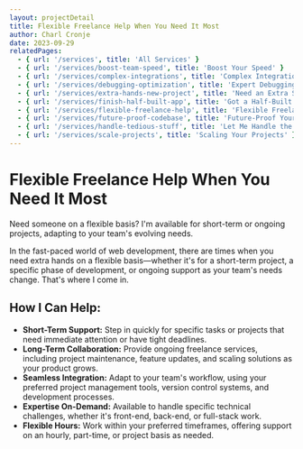 ```yaml
---
layout: projectDetail
title: Flexible Freelance Help When You Need It Most
author: Charl Cronje
date: 2023-09-29
relatedPages:
  - { url: '/services', title: 'All Services' }
  - { url: '/services/boost-team-speed', title: 'Boost Your Speed' }
  - { url: '/services/complex-integrations', title: 'Complex Integrations' }
  - { url: '/services/debugging-optimization', title: 'Expert Debugging' } 
  - { url: '/services/extra-hands-new-project', title: 'Need an Extra Set of Hands?' } 
  - { url: '/services/finish-half-built-app', title: 'Got a Half-Built App?' } 
  - { url: '/services/flexible-freelance-help', title: 'Flexible Freelance Help' } 
  - { url: '/services/future-proof-codebase', title: 'Future-Proof Your Codebase' } 
  - { url: '/services/handle-tedious-stuff', title: 'Let Me Handle the Tedious Stuff' }     
  - { url: '/services/scale-projects', title: 'Scaling Your Projects' }   
---
```


# Flexible Freelance Help When You Need It Most

Need someone on a flexible basis? I'm available for short-term or ongoing projects, adapting to your team's evolving needs.

In the fast-paced world of web development, there are times when you need extra hands on a flexible basis—whether it's for a short-term project, a specific phase of development, or ongoing support as your team's needs change. That's where I come in.

## How I Can Help:

- **Short-Term Support:** Step in quickly for specific tasks or projects that need immediate attention or have tight deadlines.
- **Long-Term Collaboration:** Provide ongoing freelance services, including project maintenance, feature updates, and scaling solutions as your product grows.
- **Seamless Integration:** Adapt to your team's workflow, using your preferred project management tools, version control systems, and development processes.
- **Expertise On-Demand:** Available to handle specific technical challenges, whether it's front-end, back-end, or full-stack work.
- **Flexible Hours:** Work within your preferred timeframes, offering support on an hourly, part-time, or project basis as needed.